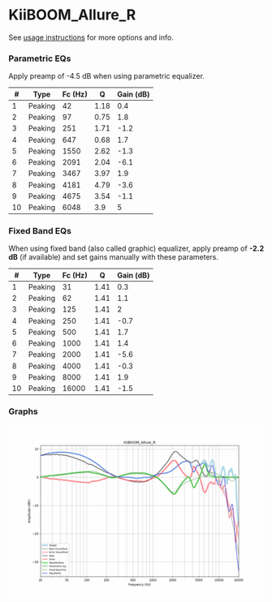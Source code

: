 # KiiBOOM_Allure_R
See [usage instructions](https://github.com/jaakkopasanen/AutoEq#usage) for more options and info.

### Parametric EQs
Apply preamp of -4.5 dB when using parametric equalizer.

|   # | Type    |   Fc (Hz) |    Q |   Gain (dB) |
|-----|---------|-----------|------|-------------|
|   1 | Peaking |        42 | 1.18 |         0.4 |
|   2 | Peaking |        97 | 0.75 |         1.8 |
|   3 | Peaking |       251 | 1.71 |        -1.2 |
|   4 | Peaking |       647 | 0.68 |         1.7 |
|   5 | Peaking |      1550 | 2.62 |        -1.3 |
|   6 | Peaking |      2091 | 2.04 |        -6.1 |
|   7 | Peaking |      3467 | 3.97 |         1.9 |
|   8 | Peaking |      4181 | 4.79 |        -3.6 |
|   9 | Peaking |      4675 | 3.54 |        -1.1 |
|  10 | Peaking |      6048 | 3.9  |         5   |

### Fixed Band EQs
When using fixed band (also called graphic) equalizer, apply preamp of **-2.2 dB** (if available) and set gains manually with these parameters.

|   # | Type    |   Fc (Hz) |    Q |   Gain (dB) |
|-----|---------|-----------|------|-------------|
|   1 | Peaking |        31 | 1.41 |         0.3 |
|   2 | Peaking |        62 | 1.41 |         1.1 |
|   3 | Peaking |       125 | 1.41 |         2   |
|   4 | Peaking |       250 | 1.41 |        -0.7 |
|   5 | Peaking |       500 | 1.41 |         1.7 |
|   6 | Peaking |      1000 | 1.41 |         1.4 |
|   7 | Peaking |      2000 | 1.41 |        -5.6 |
|   8 | Peaking |      4000 | 1.41 |        -0.3 |
|   9 | Peaking |      8000 | 1.41 |         1.9 |
|  10 | Peaking |     16000 | 1.41 |        -1.5 |

### Graphs
![](./KiiBOOM_Allure_R.png)
